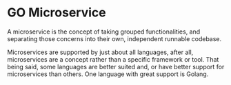 # GO Microservice

A microservice is the concept of taking grouped functionalities, and separating those concerns into their own, independent runnable codebase.

Microservices are supported by just about all languages, after all, microservices are a concept rather than a specific framework or tool. That being said, some languages are better suited and, or have better support for microservices than others. One language with great support is Golang.

